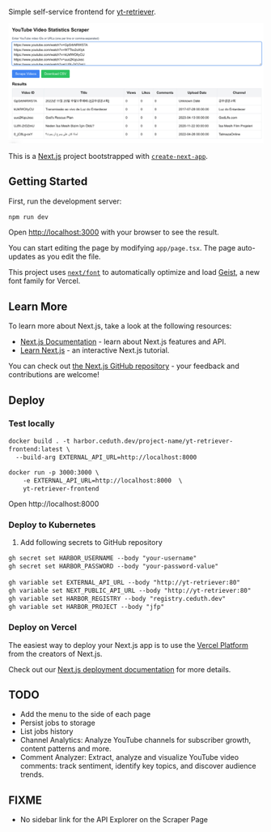 Simple self-service frontend for [yt-retriever](https://github.com/ceduth/yt-retriever).

![](assets/screenshot-1.png?raw=true)


This is a [Next.js](https://nextjs.org) project bootstrapped with [`create-next-app`](https://nextjs.org/docs/app/api-reference/cli/create-next-app).

## Getting Started

First, run the development server:

```bash
npm run dev
```

Open [http://localhost:3000](http://localhost:3000) with your browser to see the result.

You can start editing the page by modifying `app/page.tsx`. The page auto-updates as you edit the file.

This project uses [`next/font`](https://nextjs.org/docs/app/building-your-application/optimizing/fonts) to automatically optimize and load [Geist](https://vercel.com/font), a new font family for Vercel.

## Learn More

To learn more about Next.js, take a look at the following resources:

- [Next.js Documentation](https://nextjs.org/docs) - learn about Next.js features and API.
- [Learn Next.js](https://nextjs.org/learn) - an interactive Next.js tutorial.

You can check out [the Next.js GitHub repository](https://github.com/vercel/next.js) - your feedback and contributions are welcome!


## Deploy


### Test locally

```shell
docker build . -t harbor.ceduth.dev/project-name/yt-retriever-frontend:latest \
  --build-arg EXTERNAL_API_URL=http://localhost:8000 
```

```shell
docker run -p 3000:3000 \
    -e EXTERNAL_API_URL=http://localhost:8000  \
    yt-retriever-frontend
```

Open http://localhost:8000 


### Deploy to Kubernetes 

1. Add following secrets to GitHub repository

```shell
gh secret set HARBOR_USERNAME --body "your-username"
gh secret set HARBOR_PASSWORD --body "your-password-value"

gh variable set EXTERNAL_API_URL --body "http://yt-retriever:80"
gh variable set NEXT_PUBLIC_API_URL --body "http://yt-retriever:80"
gh variable set HARBOR_REGISTRY --body "registry.ceduth.dev"
gh variable set HARBOR_PROJECT --body "jfp"
```

### Deploy on Vercel

The easiest way to deploy your Next.js app is to use the [Vercel Platform](https://vercel.com/new?utm_medium=default-template&filter=next.js&utm_source=create-next-app&utm_campaign=create-next-app-readme) from the creators of Next.js.

Check out our [Next.js deployment documentation](https://nextjs.org/docs/app/building-your-application/deploying) for more details.


## TODO


* Add the menu to the side of each page
* Persist jobs to storage
* List jobs history
* Channel Analytics: Analyze YouTube channels for subscriber growth, content patterns and more.
* Comment Analyzer: Extract, analyze and visualize YouTube video comments: track sentiment, identify key topics, and discover audience trends.


## FIXME

* No sidebar link for the API Explorer on the Scraper Page
